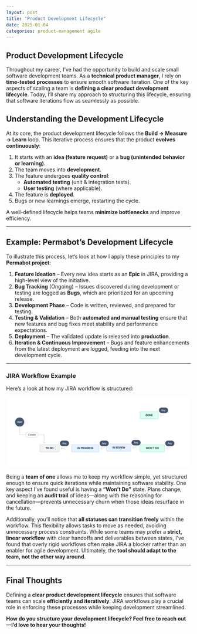 ```yaml
---
layout: post
title: "Product Development Lifecycle"
date: 2025-01-04
categories: product-management agile
---
```


## Product Development Lifecycle

Throughout my career, I’ve had the opportunity to build and scale small software development teams. As a **technical product manager**, I rely on **time-tested processes** to ensure smooth software iteration. One of the key aspects of scaling a team is **defining a clear product development lifecycle**. Today, I’ll share my approach to structuring this lifecycle, ensuring that software iterations flow as seamlessly as possible.

## **Understanding the Development Lifecycle**

At its core, the product development lifecycle follows the **Build → Measure → Learn** loop. This iterative process ensures that the product **evolves continuously**:

1. It starts with an **idea (feature request)** or a **bug (unintended behavior or learning)**.
2. The team moves into **development**.
3. The feature undergoes **quality control**:
   - **Automated testing** (unit & integration tests).
   - **User testing** (where applicable).
4. The feature is **deployed**.
5. Bugs or new learnings emerge, restarting the cycle.

A well-defined lifecycle helps teams **minimize bottlenecks** and improve efficiency.

---

## **Example: Permabot’s Development Lifecycle**

To illustrate this process, let’s look at how I apply these principles to my **Permabot project**:

1. **Feature Ideation** – Every new idea starts as an **Epic** in JIRA, providing a high-level view of the initiative.
2. **Bug Tracking** (Ongoing) – Issues discovered during development or testing are logged as **Bugs**, which are prioritized for an upcoming release.
3. **Development Phase** – Code is written, reviewed, and prepared for testing.
4. **Testing & Validation** – Both **automated and manual testing** ensure that new features and bug fixes meet stability and performance expectations.
5. **Deployment** – The validated update is released into **production**.
6. **Iteration & Continuous Improvement** – Bugs and feature enhancements from the latest deployment are logged, feeding into the next development cycle.

---

### **JIRA Workflow Example**

Here’s a look at how my JIRA workflow is structured:

![JIRA Workflow Example](/assets/images/jira-workflow.jpg)

Being a **team of one** allows me to keep my workflow simple, yet structured enough to ensure quick iterations while maintaining software stability. One key aspect I’ve found useful is having a **“Won’t Do”** state. Plans change, and keeping an **audit trail** of ideas—along with the reasoning for cancellation—prevents unnecessary churn when those ideas resurface in the future.

Additionally, you’ll notice that **all statuses can transition freely** within the workflow. This flexibility allows tasks to move as needed, avoiding unnecessary process constraints. While some teams may prefer a **strict, linear workflow** with clear handoffs and deliverables between states, I’ve found that overly rigid workflows often make JIRA a blocker rather than an enabler for agile development. Ultimately, the **tool should adapt to the team, not the other way around**.

---

## **Final Thoughts**
Defining a **clear product development lifecycle** ensures that software teams can scale **efficiently and iteratively**. JIRA workflows play a crucial role in enforcing these processes while keeping development streamlined.

**How do you structure your development lifecycle? Feel free to reach out—I’d love to hear your thoughts!**